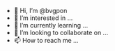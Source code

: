 - 👋 Hi, I’m @bvgpon
- 👀 I’m interested in ...
- 🌱 I’m currently learning ...
- 💞️ I’m looking to collaborate on ...
- 📫 How to reach me ...

<!---
bvgpon/bvgpon is a ✨ special ✨ repository because its `README.md` (this file) appears on your GitHub profile.
You can click the Preview link to take a look at your changes.
--->
